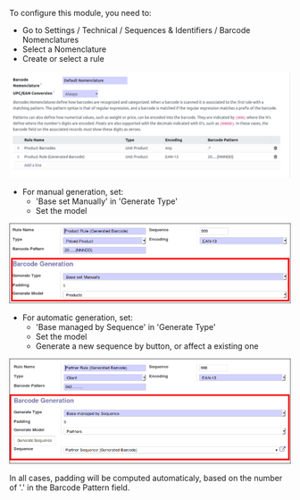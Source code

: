 To configure this module, you need to:

- Go to Settings / Technical / Sequences & Identifiers / Barcode
  Nomenclatures
- Select a Nomenclature
- Create or select a rule

![image](../static/description/barcode_nomenclature_form.png)

- For manual generation, set:  
  - 'Base set Manually' in 'Generate Type'
  - Set the model

![image](../static/description/barcode_rule_form_manual.png)

- For automatic generation, set:  
  - 'Base managed by Sequence' in 'Generate Type'
  - Set the model
  - Generate a new sequence by button, or affect a existing one

![image](../static/description/barcode_rule_form_sequence.png)

In all cases, padding will be computed automaticaly, based on the number
of '.' in the Barcode Pattern field.
